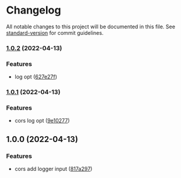 # Changelog

All notable changes to this project will be documented in this file. See [standard-version](https://github.com/conventional-changelog/standard-version) for commit guidelines.

### [1.0.2](https://github.com/huangjun0124/fasthttpcors/compare/v1.0.1...v1.0.2) (2022-04-13)


### Features

* log opt ([627e27f](https://github.com/huangjun0124/fasthttpcors/commit/627e27f52fc6a90afacfd7552d214b2005cd620e))

### [1.0.1](https://github.com/huangjun0124/fasthttpcors/compare/v1.0.0...v1.0.1) (2022-04-13)


### Features

* cors log opt ([9e10277](https://github.com/huangjun0124/fasthttpcors/commit/9e10277ee8ea00445e9e2b829fd9db827836966d))

## 1.0.0 (2022-04-13)


### Features

* cors add logger input ([817a297](https://github.com/huangjun0124/fasthttpcors/commit/817a297ef5aec455e0ab5a2bd0ebc92601b13fa5))
